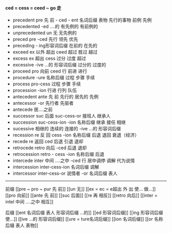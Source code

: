 ####  ced = cess = ceed ~ go 走
- precedent   pre 先 前 - ced - ent 名词后缀 表物  先行的事物 前例 先例
- precedented -ed ....的 有先例的 有前例的
- unprecedented un 无 无先例的 
- preced pre -ced 先行 领先 优先
- preceding - ing形容词后缀 在前的 在先的
- exceed ex 以外  超出 ceed  超过 胜过  越过
- excess  ex 超出 cess 过分 过度  超过 
- excessive -ive ...的 形容词后缀 过分的  过度的
- proceed  pro 向前 ceed 行   前进 进行 
- procedure -ure 名称后缀   过程 步骤 手续
- process pro-cess 过程 步骤 手续
- procession -ion  行进  行列 队伍
- antecedent  ante 先 前  先行的 居先的 先例
- antecessor -or 先行者 先驱者
- antecede 居....之前
- successor  suc 后面 suc-cess-or 接班人 继承人
- succession suc-cess-ion -ion 名称后缀 继承 接任  相继
- sucessive 相继的 连续的 连接的 -ive ...的 形容词后缀
- recession  re 反 回  cess -ion 名称后缀 后退 退回  衰退（经济）
- recede  re 返回 ced 后退 引退 退却
- retrocede  retro  向后 -ced 后退 退却
- retrocession retro - cess -ion 名称后缀 后退
- intercede  inter 中间 ....之中 -ced 行 居中调停  调解 代为说情
- intercession inter-cess-ion 名词后缀 调解
- intercessor inter-cess-or  说情者 -or 名词后缀 表人


---

前缀
[[pre  ~ pro ~ pur 先 前]]
[[un 无]]
[[ex  = ec = e超出 外 出 使... 做...]]
[[pro 向前]]
[[ante 先 前]]
[[suc 后面]]
[[re  再  相反]]
[[retro  向后]]
[[inter = intel 中间 ....之中 相互]]

后缀
[[ent 名词后缀  表人 形容词后缀 ...的]]
[[ed 形容词后缀]]
[[ing 形容词后缀  使...]]
[[ive ...的 形容词后缀]]
[[ure = ture名词后缀]]
[[ion  名词后缀]]
[[or 名称后缀 表人 表物]]